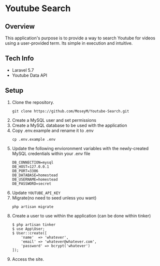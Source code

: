 # Youtube Search #

## Overview ##

This application's purpose is to provide a way to search Youtube for videos using a user-provided term. Its simple in execution and intuitive.

## Tech Info ##
 - Laravel 5.7
 - Youtube Data API

## Setup ##
1. Clone the repository.
    ```
    git clone https://github.com/MoseyM/Youtube-Search.git
    ```
2. Create a MySQL user and set permissions
3. Create a MySQL database to be used with the application
4. Copy .env.example and rename it to .env
    ```
    cp .env.example .env
    ```
5. Update the following envioronment variables with the newly-created MySQL credentials within your .env file
    ```
    DB_CONNECTION=mysql
    DB_HOST=127.0.0.1
    DB_PORT=3306
    DB_DATABASE=homestead
    DB_USERNAME=homestead
    DB_PASSWORD=secret
    ```
6. Update `YOUTUBE_API_KEY`
7. Migrate(no need to seed unless you want)
    ```
    php artisan migrate
    ```
8. Create a user to use within the application (can be done within tinker)
    ```
    $ php artisan tinker 
    $ use App\User;
    $ User::create([
        'name'  => 'whatever',
        'email' => 'whatever@whatever.com',
        'password' => bcrypt('whatever')
    ]);

9. Access the site.
